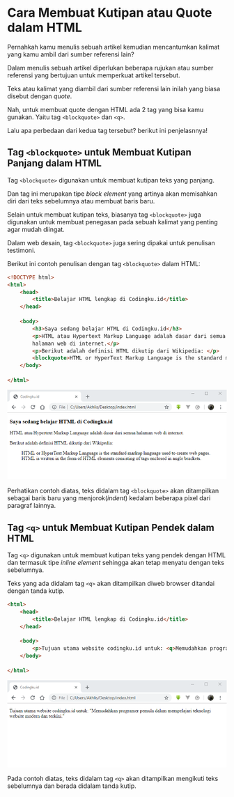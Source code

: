 # Cara Membuat Kutipan atau Quote dalam HTML 

Pernahkah kamu menulis sebuah artikel kemudian mencantumkan kalimat yang kamu ambil dari sumber referensi lain?

Dalam menulis sebuah artikel diperlukan beberapa rujukan atau sumber referensi yang bertujuan untuk memperkuat artikel tersebut. 

Teks atau kalimat yang diambil dari sumber referensi lain inilah yang biasa disebut dengan _quote_.

Nah, untuk membuat quote dengan HTML ada 2 tag yang bisa kamu gunakan. Yaitu tag `<blockquote>` dan `<q>`.

Lalu apa perbedaan dari kedua tag tersebut? berikut ini penjelasnnya!

## Tag `<blockquote>` untuk Membuat Kutipan Panjang dalam HTML

Tag `<blockquote>` digunakan untuk membuat kutipan teks yang panjang. 

Dan tag ini merupakan tipe _block element_ yang artinya akan memisahkan diri dari teks sebelumnya atau membuat baris baru.

Selain untuk membuat kutipan teks, biasanya tag `<blockquote>` juga digunakan untuk membuat penegasan pada sebuah kalimat yang penting agar mudah diingat.

Dalam web desain, tag `<blockquote>` juga sering dipakai untuk penulisan testimoni.

Berikut ini contoh penulisan dengan tag `<blockquote>` dalam HTML:

```html
<!DOCTYPE html>
<html>
    <head>
        <title>Belajar HTML lengkap di Codingku.id</title>
    </head>

    <body>
        <h3>Saya sedang belajar HTML di Codingku.id</h3>
        <p>HTML atau Hypertext Markup Language adalah dasar dari semua 
        halaman web di internet.</p>
        <p>Berikut adalah definisi HTML dikutip dari Wikipedia: </p>
        <blockquote>HTML or HyperText Markup Language is the standard markup language used to create web pages. HTML is written in the form of HTML elements consisting of tags enclosed in angle brackets.</blockquote>
    </body>
 
</html>
```

![membuat format penulisan teks blockquote](./images/format-text-blockquote.png)

Perhatikan contoh diatas, teks didalam tag `<blockquote>` akan ditampilkan sebagai baris baru yang menjorok(_indent_) kedalam beberapa pixel dari paragraf lainnya.

## Tag `<q>` untuk Membuat Kutipan Pendek dalam HTML

Tag `<q>` digunakan untuk membuat kutipan teks yang pendek dengan HTML dan termasuk tipe _inline element_ sehingga akan tetap menyatu dengan teks sebelumnya.

Teks yang ada didalam tag `<q>` akan ditampilkan diweb browser ditandai dengan tanda kutip.

```html
<html>
    <head>
        <title>Belajar HTML lengkap di Codingku.id</title>
    </head>

    <body>
        <p>Tujuan utama website codingku.id untuk: <q>Memudahkan programer pemula dalam mempelajari teknologi website modern dan terkini.</q></p>
    </body>
 
</html>
```

![membuat format penulisan teks quote](./images/format-text-q.png)

Pada contoh diatas, teks didalam tag `<q>` akan ditampilkan mengikuti teks sebelumnya dan berada didalam tanda kutip.
